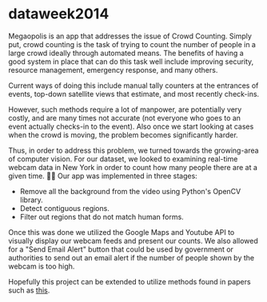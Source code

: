 dataweek2014
============

Megaopolis is an app that addresses the issue of Crowd Counting. Simply put, crowd counting is the task of trying to count the number of people in a large crowd ideally through automated means. The benefits of having a good system in place that can do this task well include improving security, resource management, emergency response, and many others.

Current ways of doing this include manual tally counters at the entrances of events, top-down satellite views that estimate, and most recently check-ins. 

However, such methods require a lot of manpower, are potentially very costly, and are many times not accurate (not everyone who goes to an event actually checks-in to the event). Also once we start looking at cases when the crowd is moving, the problem becomes significantly harder. 

Thus, in order to address this problem, we turned towards the growing-area of computer vision. For our dataset, we looked to examining real-time webcam data in New York in order to count how many people there are at a given time. 

Our app was implemented in three stages:
* Remove all the background from the video using Python's OpenCV library.
* Detect contiguous regions.
* Filter out regions that do not match human forms.

Once this was done we utilized the Google Maps and Youtube API to visually display our webcam feeds and present our counts. We also allowed for a "Send Email Alert" button that could be used by government or authorities to send out an email alert if the number of people shown by the webcam is too high. 

Hopefully this project can be extended to utilize methods found in papers such as [this](http://mplab.ucsd.edu/wp-content/uploads/CVPR2008/Conference/data/papers/229.pdf).
